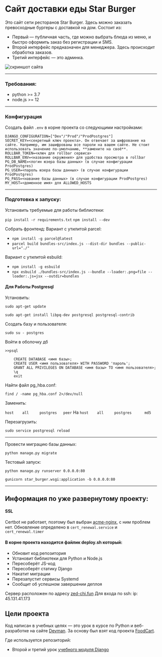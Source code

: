 # Сайт доставки еды Star Burger

Это сайт сети ресторанов Star Burger. Здесь можно заказать превосходные бургеры с доставкой на дом.
Состоит из:

- Первый — публичная часть, где можно выбрать блюда из меню, и быстро оформить заказ без регистрации и SMS.
- Второй интерфейс предназначен для менеджера. Здесь происходит обработка заказов.
- Третий интерфейс — это админка.

![скриншот сайта](https://dvmn.org/filer/canonical/1594651635/686/)

---

### Требования:

- python >= 3.7
- node.js >= 12

---

### Конфигурация

Cоздать файл `.env` в корне проекта со следующими настройками:

```
DJANGO_CONFIGURATION=["Dev"/"Prod"/"ProdPostgres"]
SECRET_KEY=<секретный ключ проекта>. Он отвечает за шифрование на сайте. Например, им зашифрованы все пароли на вашем сайте. Не стоит использовать значение по-умолчанию, **замените на своё**.
ROLLBAR_TOKEN=<ключ для rollbar сервиса>
ROLLBAR_ENV=<название окружения> для удобства просмотра в rollbar
PG_DB_NAME=<логин юзера базы данных> (в случае конфигурации ProdPostgres)
PG_USER=<пароль юзера базы данных> (в случае конфигурации ProdPostgres)
PG_PASS=<навание базы данных> (в случае конфигурации ProdPostgres)
MY_HOST=<доменное имя> для ALLOWED_HOSTS
```

---

### Подготовка к запуску:

Установить требуемые для работы библиотеки:

`pip install -r requirements.txt`
`npm install --dev`

Собрать фронтенд:
Вариант с утилитой parcel:
- `npm install -g parcel@latest`
- `parcel build bundles-src/index.js --dist-dir bundles --public-url="./"`

Вариант с утилитой esbuild:
- `npm install -g esbuild` 
- `npx esbuild ./bundles-src/index.js --bundle --loader:.png=file --loader:.js=jsx --outdir=bundles`


#### Для Работы Postgresql

Установить:

`sudo apt-get update`

`sudo apt-get install libpq-dev postgresql postgresql-contrib`

Создать базу и пользователя:

`sudo su - postgres`

Войти в оболочку дб

`>>psql`

```
    CREATE DATABASE <имя базы>;
    CREATE USER <имя пользователя> WITH PASSWORD 'пароль';
    GRANT ALL PRIVILEGES ON DATABASE <имя базы> TO <имя пользователя>;
    \q
    exit
```

Найти файл pg_hba.conf:

`find / -name pg_hba.conf 2>/dev/null`

Заменить:

`host    all     postgres   peer` На `host    all     postgres      md5`

Перезагрузить:

`sudo service postgresql reload`

---

Провести миграцию базы данных:

`python manage.py migrate`

Тестовый запуск:

`python manage.py runserver 0.0.0.0:80`

`gunicorn star_burger.wsgi:application -b 0.0.0.0:80`

---

## Информация по уже развернутому проекту:

#### SSL

Certbot не работает, поэтому был выбран [acme-nginx](https://github.com/kshcherban/acme-nginx#usage), с ним проблем нет.
Обновление определено в `cert_renewal.service` и `cert_renewal.timer`

#### В корне проекта находится файлик deploy.sh который:

- Обновит код репозитория
- Установит библиотеки для Python и Node.js
- Пересоберёт JS-код
- Пересоберёт статику Django
- Накатит миграции
- Перезапустит сервисы Systemd
- Сообщит об успешном завершении деплоя

Сервер расположен по адресу [zed-chi.fun](zed-chi.fun)
Для входа по ssh:
ip: 45.131.41.173

## Цели проекта

Код написан в учебных целях — это урок в курсе по Python и веб-разработке на сайте [Devman](https://dvmn.org). За основу был взят код проекта [FoodCart](https://github.com/Saibharath79/FoodCart).

Где используется репозиторий:

- Второй и третий урок [учебного модуля Django](https://dvmn.org/modules/django/)
